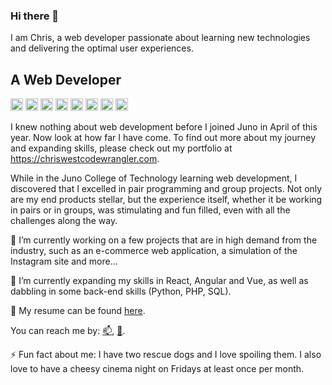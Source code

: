 ### Hi there 👋
I am Chris, a web developer passionate about learning new technologies and delivering the optimal user experiences.
## A Web Developer

 <img height="20px" src="https://cdn.jsdelivr.net/gh/devicons/devicon/icons/html5/html5-plain-wordmark.svg" /> <img height="20px" src="https://cdn.jsdelivr.net/gh/devicons/devicon/icons/css3/css3-plain-wordmark.svg" /> <img height="20px" src="https://cdn.jsdelivr.net/gh/devicons/devicon/icons/sass/sass-original.svg" />       <img height="20px" src="https://cdn.jsdelivr.net/gh/devicons/devicon/icons/javascript/javascript-plain.svg" /> <img height="20px" src="https://cdn.jsdelivr.net/gh/devicons/devicon/icons/firebase/firebase-plain.svg" /> <img height="20px" src="https://cdn.jsdelivr.net/gh/devicons/devicon/icons/git/git-plain.svg" /> <img height="20px" src="https://cdn.jsdelivr.net/gh/devicons/devicon/icons/github/github-original.svg" /> <img height="20px" src="https://cdn.jsdelivr.net/gh/devicons/devicon/icons/react/react-original.svg" />
          
I knew nothing about web development before I joined Juno in April of this year. Now look at how far I have come. To find out more about my journey and expanding skills, please check out my portfolio at https://chriswestcodewrangler.com.

While in the Juno College of Technology learning web development, I discovered that I excelled in pair programming and group projects. Not only are my end products stellar, but the experience itself, whether it be working in pairs or in groups, was stimulating and fun filled, even with all the challenges along the way.

🔭 I’m currently working on a few projects that are in high demand from the industry, such as an e-commerce web application, a simulation of the Instagram site and more...

🌱 I’m currently expanding my skills in React, Angular and Vue, as well as dabbling in some back-end skills (Python, PHP, SQL).

:page_with_curl: My resume can be found [here](https://github.com/Westc13/Westc13/blob/main/chris-west-resume-nli.pdf).
  
You can reach me by: [📫](mailto:christinewwwest@gmail.com), [:calendar:](https://calendly.com/event_types/user/me).
  
⚡ Fun fact about me: I have two rescue dogs and I love spoiling them. I also love to have a cheesy cinema night on Fridays at least once per month.



<!--
**Westc13/Westc13** is a ✨ _special_ ✨ repository because its `README.md` (this file) appears on your GitHub profile.

Here are some ideas to get you started:
- 👯 I’m looking to collaborate on ...
- 🤔 I’m looking for help with ...
- 💬 Ask me about ...
- 
- 😄 Pronouns: ...

-->
